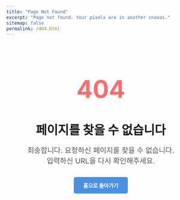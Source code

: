 ```yaml
---
title: "Page Not Found"
excerpt: "Page not found. Your pixels are in another cnavas."
sitemap: false
permalink: /404.html
---
```


<div style="text-align:center; margin-top:100px;">
  <h1 style="font-size:4rem; color:#FF6B6B; margin-bottom:20px;">404</h1>
  <h2 style="font-size:2rem; margin-bottom:15px;">페이지를 찾을 수 없습니다</h2>
  <p style="font-size:1.2rem; color:#555; margin-bottom:30px;">
    죄송합니다. 요청하신 페이지를 찾을 수 없습니다.<br>
    입력하신 URL을 다시 확인해주세요.
  </p>
  <a href="{{ site.baseurl }}/" 
     style="display:inline-block; text-decoration:none; background-color:#4a90e2; color:white; padding:12px 25px; border-radius:5px; font-weight:bold; transition:0.3s;">
    홈으로 돌아가기
  </a>
</div>
